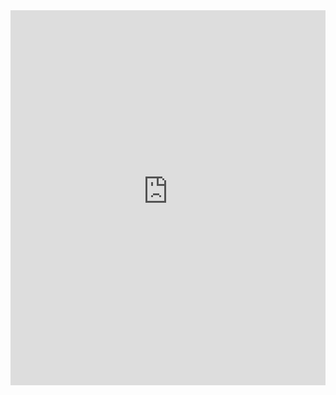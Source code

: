 <iframe src="https://brainhack-school2020.github.io/Biosignal-Emotions-BHS-2020/" width="100%" height="600" frameborder="0" marginwidth="0" marginheight="0"></iframe>
